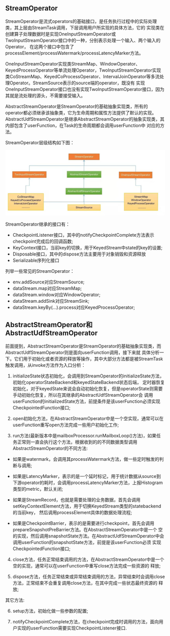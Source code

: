 StreamOperator
-------------

StreamOperator是流式operators的基础接口，是任务执行过程中的实际处理类，其上层由StreamTask调用，下层调用用户所实现的具体方法，它的
实现类在创建算子处理数据时是实现OneInputStreamOperator或TwoInputStreamOperator接口中的一种，分别表示处理一个输入、两个输入的Operator，
在这两个接口中包含了processElement/processWatermark/processLatencyMarker方法。

OneInputStreamOperator实现类StreamMap、WindowOperator、KeyedProcessOperator等单流处理Operator，TwoInputStreamOperator实现
类CoStreamMap、KeyedCoProcessOperator、IntervalJoinOperator等多流处理Operator。StreamSource表示的source端的operator，既没有
实现OneInputStreamOperator接口也没有实现TwoInputStreamOperator接口，因为其就是流处理的源头，不需要接受输入。

AbstractStreamOperator是StreamOperator的基础抽象实现类，所有的operator都必须继承该抽象类，它为生命周期和属性方法提供了默认的实现。
AbstractUdfStreamOperator是继承AbstractStreamOperator的抽象实现类，其内部包含了userFunction，在Task的生命周期都会调用userFunction中
对应的方法。

StreamOperator层级结构如下图：

 ![StreamOperator](../images/stream-operator.png "StreamOperator")

StreamOperator继承的接口有：
 * CheckpointListener接口，其中的notifyCheckpointComplete方法表示checkpoint完成后的回调函数;
 * KeyContext接口，当前key的切换，用于KeyedStream中state的key的设置;
 * Disposable接口，其中的dispose方法主要用于对象销毁和资源释放
 * Serializable序列化接口

 列举一些常见的StreamOperator：
  * env.addSource对应StreamSource;
  * dataStream.map对应StreamMap;
  * dataStream.window对应WindowOperator;
  * dataStream.addSink对应StreamSink;
  * dataStream.keyBy(...).process对应KeyedProcessOperator;


AbstractStreamOperator和AbstractUdfStreamOperator
-------------

前面提到，AbstractStreamOperator是StreamOperator的基础抽象实现类，而AbstractUdfStreamOperator则是面向userFunction调用，接下来就
具体分析一下。它们用于初始化或者资源的释放等操作，其中大部分方法都是被StreamTask触发调用，从invoke方法作为入口分析：

 1. initializeState状态初始化，会调用到StreamOperator的initializeState方法，初始化operatorStateBackend和keyedStateBackend状态后端，
 定时器恢复初始化，对于keyedState来说会自动初始化恢复，但是operatorState则需要手动初始化恢复，所以在其继承的AbstractUdfStreamOperator会
 调用userFunction的initializedState方法，前提条件是该userFunction必须实现CheckpointedFunction接口;

 2. open初始化方法，在AbstractStreamOperator中是一个空实现，通常可以在userFunction重写open方法完成一些用户初始化工作;

 3. run方法(最新版本中是mailboxProcessor.runMailboxLoop()方法)，如果任务正常则一直会执行这个方法，根据收到的的不同数据类型调用AbstractStreamOperator的不同方法:

   * 如果是watermark，会调用其processWatermark方法，做一些定时触发的判断与调用;

   * 如果是LatencyMarker，表示的是一个延时标记，用于统计数据从source到下游operator的耗时，会调用processLatencyMarker方法，上报Histogram
   类型的metric，默认关闭;

   * 如果是StreamRecord，也就是需要处理的业务数据，首先会调用setKeyContextElement方法，用于切换KeyedStream类型的statebackend的当前key，
   然后调用processElement具体的数据处理流程;

   * 如果是CheckpointBarrier，表示的是需要进行checkpoint，首先会调用prepareSnapshotPreBarrier方法。在AbstractStreamOperator中是一个
   空的实现，然后调用snapshotState方法。在AbstractUdfStreamOperator中会调用userFunction的snapshotState方法，前提是该userFunction必须
   实现CheckpointedFunction接口;

 4. close方法，任务正常结束调用的方法，在AbstractStreamOperator中是一个空的实现，通常可以在userFunction中重写close方法完成一些资源的
   释放;

 5. dispose方法，任务正常结束或异常结束调用的方法，异常结束时会调用close方法，正常结束不会重复调用close方法，在其中完成一些状态最终资源的
   释放;

其它方法:

 6. setup方法，初始化做一些参数的配置;

 7. notifyCheckpointComplete方法，在checkpoint完成时调用的方法，面向用户实现的userFunction需要实现CheckpointListener接口.
